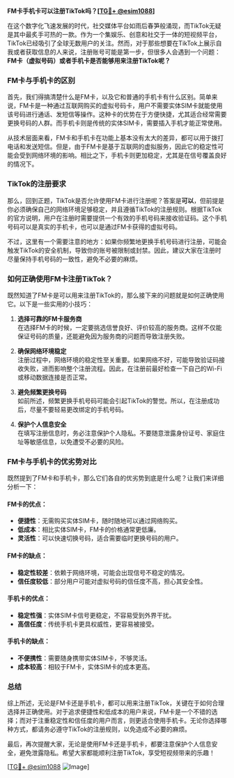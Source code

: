 **FM卡手机卡可以注册TikTok吗？[[TG💪+ @esim1088](https://t.me/s/esim1088)]**

在这个数字化飞速发展的时代，社交媒体平台如雨后春笋般涌现，而TikTok无疑是其中最炙手可热的一款。作为一个集娱乐、创意和社交于一体的短视频平台，TikTok已经吸引了全球无数用户的关注。然而，对于那些想要在TikTok上展示自我或者获取信息的人来说，注册账号可能是第一步，但很多人会遇到一个问题：**FM卡（虚拟号码）或者手机卡是否能够用来注册TikTok呢？**

### FM卡与手机卡的区别

首先，我们得搞清楚什么是FM卡，以及它和普通的手机卡有什么区别。简单来说，FM卡是一种通过互联网购买的虚拟号码卡，用户不需要实体SIM卡就能使用该号码进行通话、发短信等操作。这种卡的优势在于方便快捷，尤其适合经常需要更换号码的人群。而手机卡则是传统的实体SIM卡，需要插入手机才能正常使用。

从技术层面来看，FM卡和手机卡在功能上基本没有太大的差异，都可以用于拨打电话和发送短信。但是，由于FM卡是基于互联网的虚拟服务，因此它的稳定性可能会受到网络环境的影响。相比之下，手机卡则更加稳定，尤其是在信号覆盖良好的情况下。

### TikTok的注册要求

那么，回到正题，TikTok是否允许使用FM卡进行注册呢？答案是**可以**，但前提是你必须确保自己的网络环境足够稳定，并且遵循TikTok的注册规则。根据TikTok的官方说明，用户在注册时需要提供一个有效的手机号码来接收验证码。这个手机号码可以是真实的手机卡，也可以是通过FM卡获得的虚拟号码。

不过，这里有一个需要注意的地方：如果你频繁地更换手机号码进行注册，可能会触发TikTok的安全机制，导致你的账号被限制或封禁。因此，建议大家在注册时尽量保持手机号码的一致性，避免不必要的麻烦。

### 如何正确使用FM卡注册TikTok？

既然知道了FM卡是可以用来注册TikTok的，那么接下来的问题就是如何正确使用它。以下是一些实用的小技巧：

1. **选择可靠的FM卡服务商**  
   在选择FM卡的时候，一定要挑选信誉良好、评价较高的服务商。这样不仅能保证号码的质量，还能避免因为服务商的问题而导致注册失败。

2. **确保网络环境稳定**  
   注册过程中，网络环境的稳定性至关重要。如果网络不好，可能导致验证码接收失败，进而影响整个注册流程。因此，在注册前最好检查一下自己的Wi-Fi或移动数据连接是否正常。

3. **避免频繁更换号码**  
   如前所述，频繁更换手机号码可能会引起TikTok的警觉。所以，在注册成功后，尽量不要轻易更改绑定的手机号码。

4. **保护个人信息安全**  
   在填写注册信息时，务必注意保护个人隐私。不要随意泄露身份证号、家庭住址等敏感信息，以免遭受不必要的风险。

### FM卡与手机卡的优劣势对比

既然提到了FM卡和手机卡，那么它们各自的优劣势到底是什么呢？让我们来详细分析一下：

#### FM卡的优点：
- **便捷性**：无需购买实体SIM卡，随时随地可以通过网络购买。
- **低成本**：相比实体SIM卡，FM卡的价格通常更低廉。
- **灵活性**：可以快速切换号码，适合需要临时更换号码的用户。

#### FM卡的缺点：
- **稳定性较差**：依赖于网络环境，可能会出现信号不稳定的情况。
- **信任度较低**：部分用户可能对虚拟号码的信任度不高，担心其安全性。

#### 手机卡的优点：
- **稳定性强**：实体SIM卡信号更稳定，不容易受到外界干扰。
- **高信任度**：传统手机卡更具权威性，更容易被接受。

#### 手机卡的缺点：
- **不便携性**：需要随身携带实体SIM卡，不够灵活。
- **成本较高**：相较于FM卡，实体SIM卡的成本更高。

### 总结

综上所述，无论是FM卡还是手机卡，都可以用来注册TikTok，关键在于如何合理选择并正确使用。对于追求便捷性和低成本的用户来说，FM卡是一个不错的选择；而对于注重稳定性和信任度的用户而言，则更适合使用手机卡。无论你选择哪种方式，都请务必遵守TikTok的注册规则，以免造成不必要的麻烦。

最后，再次提醒大家，无论是使用FM卡还是手机卡，都要注意保护个人信息安全，避免泄露隐私。希望大家都能顺利注册TikTok，享受短视频带来的乐趣！

[[TG💪+ @esim1088](https://t.me/s/esim1088) ![Image](https://i.postimg.cc/4NQfJmqS/Snipaste-2025-05-13-00-14-12.png)]